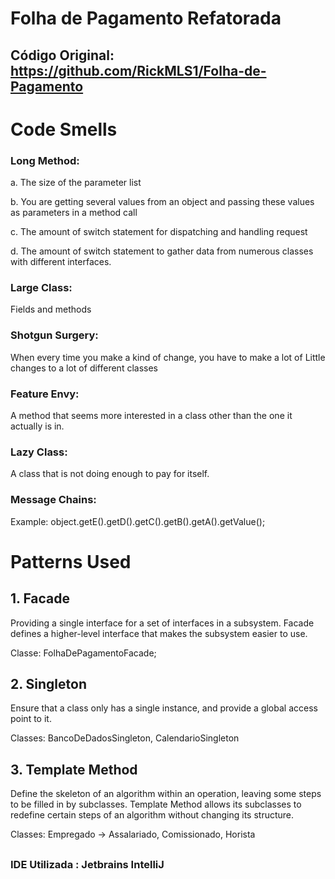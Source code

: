 # Folha de Pagamento Refatorada

## Código Original: https://github.com/RickMLS1/Folha-de-Pagamento

# Code Smells

### Long Method:

a. The size of the parameter list 

b. You are getting several values from an object and passing these values as parameters in a method call 

c. The amount of switch statement for dispatching and handling request 

d. The amount of switch statement to gather data from numerous classes with different interfaces.

### Large Class: 
Fields and methods

### Shotgun Surgery: 
When every time you make a kind of change, you have to make a lot of Little changes to a lot of different classes

### Feature Envy: 
A method that seems more interested in a class other than the one it actually is in.

### Lazy Class: 
A class that is not doing enough to pay for itself.

### Message Chains: 
Example: object.getE().getD().getC().getB().getA().getValue();
##

# Patterns Used 

## 1. Facade 

Providing a single interface for a set of interfaces in a subsystem. Facade defines a higher-level interface that makes the subsystem easier to use.

Classe: FolhaDePagamentoFacade;

## 2. Singleton

Ensure that a class only has a single instance, and provide a global access point to it.

Classes: BancoDeDadosSingleton, CalendarioSingleton

## 3. Template Method

Define the skeleton of an algorithm within an operation, leaving some steps to be filled in by subclasses. Template Method allows its subclasses to redefine certain steps of an algorithm without changing its structure.

Classes: Empregado -> Assalariado, Comissionado, Horista
##

### IDE Utilizada : Jetbrains IntelliJ
